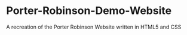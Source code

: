 # Porter-Robinson-Demo-Website
A recreation of the Porter Robinson Website written in HTML5 and CSS
